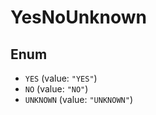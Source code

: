 # YesNoUnknown

## Enum

- `YES` (value: `"YES"`)
- `NO` (value: `"NO"`)
- `UNKNOWN` (value: `"UNKNOWN"`)
